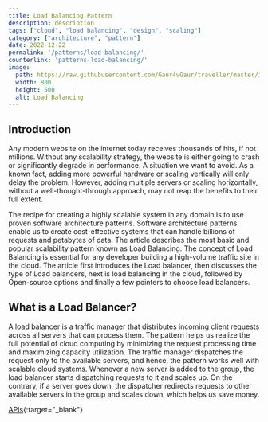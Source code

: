 ```yaml
---
title: Load Balancing Pattern
description: description
tags: ["cloud", "load balancing", "design", "scaling"]
category: ["architecture", "pattern"]
date: 2022-12-22
permalink: '/patterns/load-balancing/'
counterlink: 'patterns-load-balancing/'
image:
  path: https://raw.githubusercontent.com/Gaur4vGaur/traveller/master/images/patterns/2022-12-22-load-balancing-pattern.jpg
  width: 800
  height: 500
  alt: Load Balancing
---
```


## Introduction
Any modern website on the internet today receives thousands of hits, if not millions. Without any scalability strategy, the website is either going to crash or significantly degrade in performance. A situation we want to avoid. As a known fact, adding more powerful hardware or scaling vertically will only delay the problem. However, adding multiple servers or scaling horizontally, without a well-thought-through approach, may not reap the benefits to their full extent.


The recipe for creating a highly scalable system in any domain is to use proven software architecture patterns. Software architecture patterns enable us to create cost-effective systems that can handle billions of requests and petabytes of data. The article describes the most basic and popular scalability pattern known as Load Balancing. The concept of Load Balancing is essential for any developer building a high-volume traffic site in the cloud. The article first introduces the Load balancer, then discusses the type of Load balancers, next is load balancing in the cloud, followed by Open-source options and finally a few pointers to choose load balancers.

## What is a Load Balancer?
A load balancer is a traffic manager that distributes incoming client requests across all servers that can process them. The pattern helps us realize the full potential of cloud computing by minimizing the request processing time and maximizing capacity utilization. The traffic manager dispatches the request only to the available servers, and hence, the pattern works well with scalable cloud systems. Whenever a new server is added to the group, the load balancer starts dispatching requests to it and scales up. On the contrary, if a server goes down, the dispatcher redirects requests to other available servers in the group and scales down, which helps us save money.





[APIs](https://en.wikipedia.org/wiki/API){:target="_blank"}






